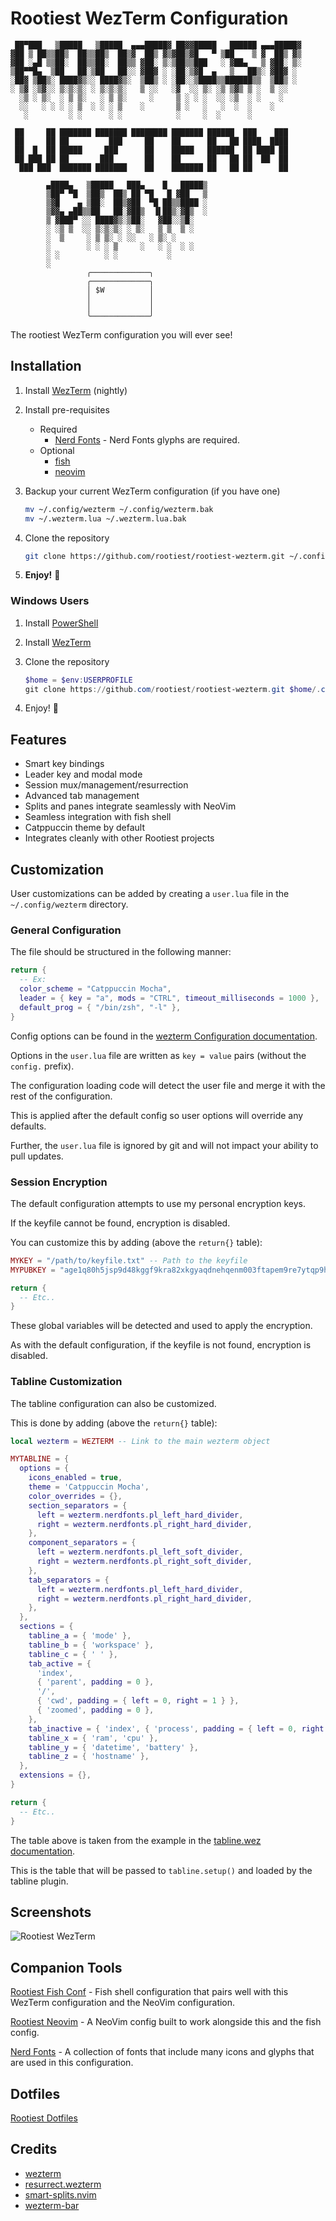# Rootiest WezTerm Configuration

```none
 ██▀███   ▒█████   ▒█████  ▄▄▄█████▓ ██▓▓█████   ██████ ▄▄▄█████▓
▓██ ▒ ██▒▒██▒  ██▒▒██▒  ██▒▓  ██▒ ▓▒▓██▒▓█   ▀ ▒██    ▒ ▓  ██▒ ▓▒
▓██ ░▄█ ▒▒██░  ██▒▒██░  ██▒▒ ▓██░ ▒░▒██▒▒███   ░ ▓██▄   ▒ ▓██░ ▒░
▒██▀▀█▄  ▒██   ██░▒██   ██░░ ▓██▓ ░ ░██░▒▓█  ▄   ▒   ██▒░ ▓██▓ ░
░██▓ ▒██▒░ ████▓▒░░ ████▓▒░  ▒██▒ ░ ░██░░▒████▒▒██████▒▒  ▒██▒ ░
░ ▒▓ ░▒▓░░ ▒░▒░▒░ ░ ▒░▒░▒░   ▒ ░░   ░▓  ░░ ▒░ ░▒ ▒▓▒ ▒ ░  ▒ ░░
  ░▒ ░ ▒░  ░ ▒ ▒░   ░ ▒ ▒░     ░     ▒ ░ ░ ░  ░░ ░▒  ░ ░    ░
  ░░   ░ ░ ░ ░ ▒  ░ ░ ░ ▒    ░       ▒ ░   ░   ░  ░  ░    ░
   ░         ░ ░      ░ ░            ░     ░  ░      ░

 ██     ██ ███████ ███████ ████████ ███████ ██████  ███    ███
 ██     ██ ██         ███     ██    ██      ██   ██ ████  ████
 ██  █  ██ █████     ███      ██    █████   ██████  ██ ████ ██
 ██ ███ ██ ██       ███       ██    ██      ██   ██ ██  ██  ██
  ███ ███  ███████ ███████    ██    ███████ ██   ██ ██      ██

        ▄████▄   ▒█████   ███▄    █   █████▒
        ▒██▀ ▀█  ▒██▒  ██▒ ██ ▀█   █ ▓██   ▒
        ▒▓█    ▄ ▒██░  ██▒▓██  ▀█ ██▒▒████ ░
        ▒▓▓▄ ▄██▒▒██   ██░▓██▒  ▐▌██▒░▓█▒  ░
        ▒ ▓███▀ ░░ ████▓▒░▒██░   ▓██░░▒█░
        ░ ░▒ ▒  ░░ ▒░▒░▒░ ░ ▒░   ▒ ▒  ▒ ░
        ░  ▒     ░ ▒ ▒░ ░ ░░   ░ ▒░ ░
        ░        ░ ░ ░ ▒     ░   ░ ░  ░ ░
        ░ ░          ░ ░           ░
        ░
                 ╭─────────────╮
                 ╭─────────────╮
                 │ $W          │
                 │             │
                 │             │
                 ╰─────────────╯
```

The rootiest WezTerm configuration you will ever see!

## Installation

1. Install [WezTerm](https://wezfurlong.org/wezterm/installation.html) (nightly)

2. Install pre-requisites

   - Required
     - [Nerd Fonts](https://github.com/ryanoasis/nerd-fonts/) -
       Nerd Fonts glyphs are required.
   - Optional
     - [fish](https://fishshell.com/)
     - [neovim](https://neovim.io/)

3. Backup your current WezTerm configuration (if you have one)

   ```bash
   mv ~/.config/wezterm ~/.config/wezterm.bak
   mv ~/.wezterm.lua ~/.wezterm.lua.bak
   ```

4. Clone the repository

   ```bash
   git clone https://github.com/rootiest/rootiest-wezterm.git ~/.config/wezterm
   ```

5. **Enjoy!** 🎉

### Windows Users

1. Install [PowerShell](https://docs.microsoft.com/en-us/powershell/scripting/install/installing-powershell?view=powershell-7.1)

2. Install [WezTerm](https://wezfurlong.org/wezterm/installation.html)

3. Clone the repository

   ```powershell
   $home = $env:USERPROFILE
   git clone https://github.com/rootiest/rootiest-wezterm.git $home/.config/wezterm
   ```

4. Enjoy! 🎉

## Features

- Smart key bindings
- Leader key and modal mode
- Session mux/management/resurrection
- Advanced tab management
- Splits and panes integrate seamlessly with NeoVim
- Seamless integration with fish shell
- Catppuccin theme by default
- Integrates cleanly with other Rootiest projects

## Customization

User customizations can be added by creating a `user.lua` file in the
`~/.config/wezterm` directory.

### General Configuration

The file should be structured in the following manner:

```lua
return {
  -- Ex:
  color_scheme = "Catppuccin Mocha",
  leader = { key = "a", mods = "CTRL", timeout_milliseconds = 1000 },
  default_prog = { "/bin/zsh", "-l" },
}
```

Config options can be found in the
[wezterm Configuration documentation](https://wezfurlong.org/wezterm/config/files.html).

Options in the `user.lua` file are written as
`key = value` pairs (without the `config.` prefix).

The configuration loading code will detect the user file
and merge it with the rest of the configuration.

This is applied after the default config so user options will override any defaults.

Further, the `user.lua` file is ignored by git and
will not impact your ability to pull updates.

### Session Encryption

The default configuration attempts to use my personal encryption keys.

If the keyfile cannot be found, encryption is disabled.

You can customize this by adding (above the `return{}` table):

```lua
MYKEY = "/path/to/keyfile.txt" -- Path to the keyfile
MYPUBKEY = "age1q80h5jsp9d48kggf9kra82xkgyaqdnehqenm003ftapem9re7ytqp9hr6h"

return {
  -- Etc..
}
```

These global variables will be detected and used to apply the encryption.

As with the default configuration, if the keyfile is not found, encryption is disabled.

### Tabline Customization

The tabline configuration can also be customized.

This is done by adding (above the `return{}` table):

```lua
local wezterm = WEZTERM -- Link to the main wezterm object

MYTABLINE = {
  options = {
    icons_enabled = true,
    theme = 'Catppuccin Mocha',
    color_overrides = {},
    section_separators = {
      left = wezterm.nerdfonts.pl_left_hard_divider,
      right = wezterm.nerdfonts.pl_right_hard_divider,
    },
    component_separators = {
      left = wezterm.nerdfonts.pl_left_soft_divider,
      right = wezterm.nerdfonts.pl_right_soft_divider,
    },
    tab_separators = {
      left = wezterm.nerdfonts.pl_left_hard_divider,
      right = wezterm.nerdfonts.pl_right_hard_divider,
    },
  },
  sections = {
    tabline_a = { 'mode' },
    tabline_b = { 'workspace' },
    tabline_c = { ' ' },
    tab_active = {
      'index',
      { 'parent', padding = 0 },
      '/',
      { 'cwd', padding = { left = 0, right = 1 } },
      { 'zoomed', padding = 0 },
    },
    tab_inactive = { 'index', { 'process', padding = { left = 0, right = 1 } } },
    tabline_x = { 'ram', 'cpu' },
    tabline_y = { 'datetime', 'battery' },
    tabline_z = { 'hostname' },
  },
  extensions = {},
}

return {
  -- Etc..
}
```

The table above is taken from the example in the
[tabline.wez documentation](https://github.com/michaelbrusegard/tabline.wez?tab=readme-ov-file#default-configuration).

This is the table that will be passed to `tabline.setup()`
and loaded by the tabline plugin.

## Screenshots

![Rootiest WezTerm](.screenshots/term.png)

## Companion Tools

[Rootiest Fish Conf](https://github.com/rootiest/rootiest-fish) -
Fish shell configuration that pairs well with this WezTerm configuration
and the NeoVim configuration.

[Rootiest Neovim](https://github.com/rootiest/rootiest-nvim) -
A NeoVim config built to work alongside this and the fish config.

[Nerd Fonts](https://github.com/ryanoasis/nerd-fonts/) -
A collection of fonts that include many icons and glyphs that are used in this configuration.

## Dotfiles

[Rootiest Dotfiles](https://github.com/rootiest/dotfiles)

## Credits

- [wezterm](https://github.com/wez/wezterm)
- [resurrect.wezterm](https://github.com/MLFlexer/resurrect.wezterm)
- [smart-splits.nvim](https://github.com/mrjones2014/smart-splits.nvim)
- [wezterm-bar](https://github.com/nekowinston/wezterm-bar)
